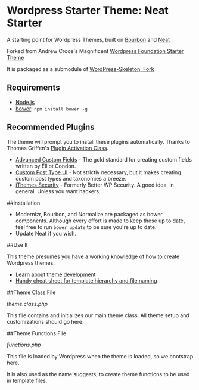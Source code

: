 # Wordpress Starter Theme: Neat Starter

A starting point for Wordpress Themes, built on [Bourbon](http://bourbon.io/) and [Neat](http://neat.bourbon.io/)

Forked from Andrew Croce's Magnificent [Wordpress Foundation Starter Theme](https://bitbucket.org/andrewcroce/wordpress-foundation-starter-theme)

It is packaged as a submodule of [WordPress-Skeleton, Fork](https://bitbucket.org/andrewcroce/wordpress-skeleton)

## Requirements

  * [Node.js](http://nodejs.org)
  * [bower](http://bower.io): `npm install bower -g`

## Recommended Plugins

The theme will prompt you to install these plugins automatically. Thanks to Thomas Griffen's [Plugin Activation Class](https://github.com/thomasgriffin/TGM-Plugin-Activation).

  * [Advanced Custom Fields](http://www.advancedcustomfields.com/) - The gold standard for creating custom fields written by Elliot Condon.
  * [Custom Post Type UI](https://wordpress.org/plugins/custom-post-type-ui/) - Not strictly necessary, but it makes creating custom post types and taxonomies a breeze.
  * [iThemes Security](https://wordpress.org/plugins/better-wp-security/) - Formerly Better WP Security. A good idea, in general. Unless you want hackers.

##Installation

  * Modernizr, Bourbon, and Normalize are packaged as bower components. Although every effort is made to keep these up to date, feel free to run `bower update` to be sure you're up to date.
  * Update Neat if you wish.

##Use It

This theme presumes you have a working knowledge of how to create Wordpress themes.

  * [Learn about theme development](http://codex.wordpress.org/Theme_Development)
  * [Handy cheat sheet for template hierarchy and file naming](http://codex.wordpress.org/images/9/96/wp-template-hierarchy.jpg)

##Theme Class File

*theme.class.php*

This file contains and initializes our main theme class. All theme setup and customizations should go here.

##Theme Functions File

*functions.php*

This file is loaded by Wordpress when the theme is loaded, so we bootstrap here.

It is also used as the name suggests, to create theme functions to be used in template files.
